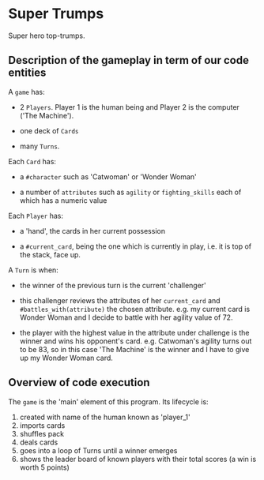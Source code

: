 Super Trumps
============

Super hero top-trumps.

Description of the gameplay in term of our code entities
--------------------------------------------------------

A `game` has:

  - 2 `Players`. Player 1 is the human being and Player 2 is the computer ('The Machine').

  - one deck of `Cards`

  - many `Turns`.

Each `Card` has:

  - a `#character` such as 'Catwoman' or 'Wonder Woman'

  - a number of `attributes` such as `agility` or  `fighting_skills` each of which has a numeric value

Each `Player` has:

  - a 'hand', the cards in her current possession

  - a `#current_card`, being the one which is currently in play, i.e. it is top of the stack, face up.

A `Turn` is when:

  - the winner of the previous turn is the current 'challenger'

  - this challenger reviews the attributes of her `current_card` and `#battles_with(attribute)` the chosen attribute. e.g. my current card is Wonder Woman and I decide to battle with her agility value of 72.

  - the player with the highest value in the attribute under challenge is the winner and wins his opponent's card. e.g. Catwoman's agility turns out to be 83, so in this case 'The Machine' is the winner and I have to give up my Wonder Woman card.

Overview of code execution
--------------------------

The `game` is the 'main' element of this program. Its lifecycle is:

  1. created with name of the human known as 'player_1'
  2. imports cards
  3. shuffles pack
  4. deals cards
  5. goes into a loop of Turns until a winner emerges
  6. shows the leader board of known players with their total scores (a win is worth 5 points)
